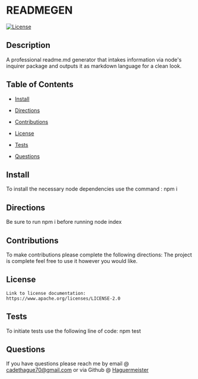 # READMEGEN
  [![License](https://img.shields.io/badge/License-Apache_2.0-blue.svg)](https://opensource.org/licenses/Apache-2.0)
  
   ## Description
  
   A professional readme.md generator that intakes information via node's inquirer package and outputs it as markdown language for a clean look.
  
   ## Table of Contents

   * [Install](#install)
   
   * [Directions](#directions)
   
   * [Contributions](#contributions)
   
   * [License](#license)

   * [Tests](#tests)

   * [Questions](#questions)

   ## Install

   To install the necessary node dependencies use the command : npm i
  
   ## Directions 

   Be sure to run npm i before running node index
  
   ## Contributions

   To make contributions please complete the following directions: The project is complete feel free to use it however you would like.
  
   ## License 
    Link to license documentation: https://www.apache.org/licenses/LICENSE-2.0

   ## Tests 

   To initiate tests use the following line of code: npm test

   ## Questions

   If you have questions please reach me by email @ cadethague70@gmail.com or via Github @ [Haguermeister](https://github.com/Haguermeister)